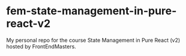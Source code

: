 # fem-state-management-in-pure-react-v2
My personal repo for the course State Management in Pure React (v2) hosted by FrontEndMasters.

